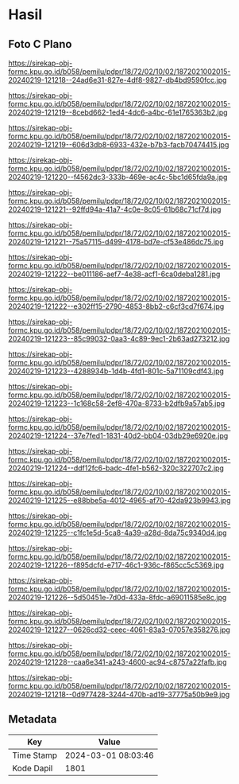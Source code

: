 # Hasil

## Foto C Plano

https://sirekap-obj-formc.kpu.go.id/b058/pemilu/pdpr/18/72/02/10/02/1872021002015-20240219-121218--24ad6e31-827e-4df8-9827-db4bd9590fcc.jpg

https://sirekap-obj-formc.kpu.go.id/b058/pemilu/pdpr/18/72/02/10/02/1872021002015-20240219-121219--8cebd662-1ed4-4dc6-a4bc-61e1765363b2.jpg

https://sirekap-obj-formc.kpu.go.id/b058/pemilu/pdpr/18/72/02/10/02/1872021002015-20240219-121219--606d3db8-6933-432e-b7b3-facb70474415.jpg

https://sirekap-obj-formc.kpu.go.id/b058/pemilu/pdpr/18/72/02/10/02/1872021002015-20240219-121220--f4562dc3-333b-469e-ac4c-5bc1d65fda9a.jpg

https://sirekap-obj-formc.kpu.go.id/b058/pemilu/pdpr/18/72/02/10/02/1872021002015-20240219-121221--92ffd94a-41a7-4c0e-8c05-61b68c71cf7d.jpg

https://sirekap-obj-formc.kpu.go.id/b058/pemilu/pdpr/18/72/02/10/02/1872021002015-20240219-121221--75a57115-d499-4178-bd7e-cf53e486dc75.jpg

https://sirekap-obj-formc.kpu.go.id/b058/pemilu/pdpr/18/72/02/10/02/1872021002015-20240219-121222--be011186-aef7-4e38-acf1-6ca0deba1281.jpg

https://sirekap-obj-formc.kpu.go.id/b058/pemilu/pdpr/18/72/02/10/02/1872021002015-20240219-121222--e302ff15-2790-4853-8bb2-c6cf3cd7f674.jpg

https://sirekap-obj-formc.kpu.go.id/b058/pemilu/pdpr/18/72/02/10/02/1872021002015-20240219-121223--85c99032-0aa3-4c89-9ec1-2b63ad273212.jpg

https://sirekap-obj-formc.kpu.go.id/b058/pemilu/pdpr/18/72/02/10/02/1872021002015-20240219-121223--4288934b-1d4b-4fd1-801c-5a71109cdf43.jpg

https://sirekap-obj-formc.kpu.go.id/b058/pemilu/pdpr/18/72/02/10/02/1872021002015-20240219-121223--1c168c58-2ef8-470a-8733-b2dfb9a57ab5.jpg

https://sirekap-obj-formc.kpu.go.id/b058/pemilu/pdpr/18/72/02/10/02/1872021002015-20240219-121224--37e7fed1-1831-40d2-bb04-03db29e6920e.jpg

https://sirekap-obj-formc.kpu.go.id/b058/pemilu/pdpr/18/72/02/10/02/1872021002015-20240219-121224--ddf12fc6-badc-4fe1-b562-320c322707c2.jpg

https://sirekap-obj-formc.kpu.go.id/b058/pemilu/pdpr/18/72/02/10/02/1872021002015-20240219-121225--e88bbe5a-4012-4965-af70-42da923b9943.jpg

https://sirekap-obj-formc.kpu.go.id/b058/pemilu/pdpr/18/72/02/10/02/1872021002015-20240219-121225--c1fc1e5d-5ca8-4a39-a28d-8da75c9340d4.jpg

https://sirekap-obj-formc.kpu.go.id/b058/pemilu/pdpr/18/72/02/10/02/1872021002015-20240219-121226--f895dcfd-e717-46c1-936c-f865cc5c5369.jpg

https://sirekap-obj-formc.kpu.go.id/b058/pemilu/pdpr/18/72/02/10/02/1872021002015-20240219-121226--5d50451e-7d0d-433a-8fdc-a69011585e8c.jpg

https://sirekap-obj-formc.kpu.go.id/b058/pemilu/pdpr/18/72/02/10/02/1872021002015-20240219-121227--0626cd32-ceec-4061-83a3-07057e358276.jpg

https://sirekap-obj-formc.kpu.go.id/b058/pemilu/pdpr/18/72/02/10/02/1872021002015-20240219-121228--caa6e341-a243-4600-ac94-c8757a22fafb.jpg

https://sirekap-obj-formc.kpu.go.id/b058/pemilu/pdpr/18/72/02/10/02/1872021002015-20240219-121218--0d977428-3244-470b-ad19-37775a50b9e9.jpg


## Metadata

| Key        | Value               |
| ---------- | ------------------- |
| Time Stamp | 2024-03-01 08:03:46 |
| Kode Dapil | 1801                |



